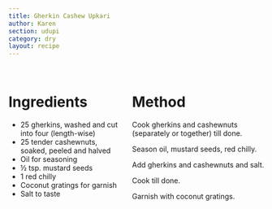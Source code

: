```yaml
---
title: Gherkin Cashew Upkari
author: Karen
section: udupi
category: dry
layout: recipe
---
```



<br>
<div class='columns'> <div class='column is-one-third p-3' markdown='1'>

# Ingredients

* 25 gherkins, washed and cut into four (length-wise)
* 25 tender cashewnuts, soaked, peeled and halved
* Oil for seasoning
* ½ tsp. mustard seeds
* 1 red chilly
* Coconut gratings for garnish
* Salt to taste




</div> <div class='column is-two-thirds p-3' markdown='1'>

# Method

Cook gherkins and cashewnuts (separately or together) till done.

Season oil, mustard seeds, red chilly.

Add gherkins and cashewnuts and salt.

Cook till done.

Garnish with coconut gratings.
 



</div> </div>